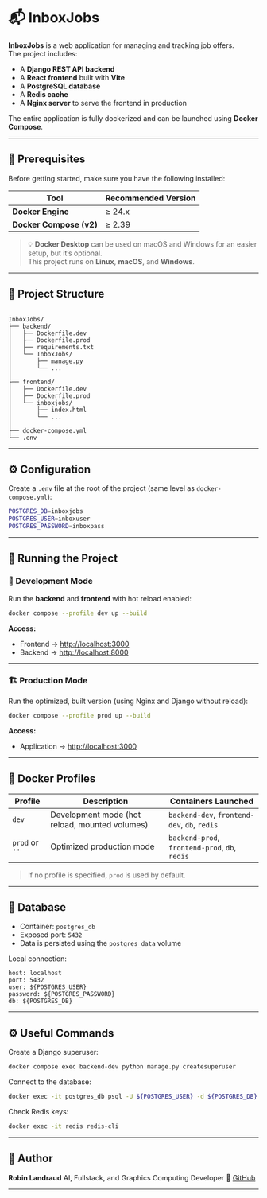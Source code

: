 # 📬 InboxJobs

**InboxJobs** is a web application for managing and tracking job offers.  
The project includes:
- A **Django REST API backend**
- A **React frontend** built with **Vite**
- A **PostgreSQL database**
- A **Redis cache**
- A **Nginx server** to serve the frontend in production

The entire application is fully dockerized and can be launched using **Docker Compose**.

---

## 🚀 Prerequisites

Before getting started, make sure you have the following installed:

| Tool | Recommended Version |
|------|----------------------|
| **Docker Engine** | ≥ 24.x |
| **Docker Compose (v2)** | ≥ 2.39 |

> 💡 **Docker Desktop** can be used on macOS and Windows for an easier setup, but it’s optional.  
> This project runs on **Linux**, **macOS**, and **Windows**.

---

## 📁 Project Structure

```

InboxJobs/
├── backend/
│   ├── Dockerfile.dev
│   ├── Dockerfile.prod
│   ├── requirements.txt
│   └── InboxJobs/
│       ├── manage.py
│       └── ...
│
├── frontend/
│   ├── Dockerfile.dev
│   ├── Dockerfile.prod
│   └── inboxjobs/
│       ├── index.html
│       └── ...
│
├── docker-compose.yml
└── .env

````

---

## ⚙️ Configuration

Create a `.env` file at the root of the project (same level as `docker-compose.yml`):

```bash
POSTGRES_DB=inboxjobs
POSTGRES_USER=inboxuser
POSTGRES_PASSWORD=inboxpass
````

---

## 🧱 Running the Project

### 🔧 Development Mode

Run the **backend** and **frontend** with hot reload enabled:

```bash
docker compose --profile dev up --build
```

**Access:**

* Frontend → [http://localhost:3000](http://localhost:3000)
* Backend → [http://localhost:8000](http://localhost:8000)

---

### 🏗️ Production Mode

Run the optimized, built version (using Nginx and Django without reload):

```bash
docker compose --profile prod up --build
```

**Access:**

* Application → [http://localhost:3000](http://localhost:3000)

---

## 🧩 Docker Profiles

| Profile        | Description                                    | Containers Launched                            |
| -------------- | ---------------------------------------------- | ---------------------------------------------- |
| `dev`          | Development mode (hot reload, mounted volumes) | `backend-dev`, `frontend-dev`, `db`, `redis`   |
| `prod` or `''` | Optimized production mode                      | `backend-prod`, `frontend-prod`, `db`, `redis` |

> If no profile is specified, `prod` is used by default.

---

## 💾 Database

* Container: `postgres_db`
* Exposed port: `5432`
* Data is persisted using the `postgres_data` volume

Local connection:

```
host: localhost
port: 5432
user: ${POSTGRES_USER}
password: ${POSTGRES_PASSWORD}
db: ${POSTGRES_DB}
```

---

## ⚙️ Useful Commands

Create a Django superuser:

```bash
docker compose exec backend-dev python manage.py createsuperuser
```

Connect to the database:

```bash
docker exec -it postgres_db psql -U ${POSTGRES_USER} -d ${POSTGRES_DB}
```

Check Redis keys:

```bash
docker exec -it redis redis-cli
```

---

## 🧠 Author

**Robin Landraud**
AI, Fullstack, and Graphics Computing Developer
💼 [GitHub](https://github.com/RobinLandraud)

---